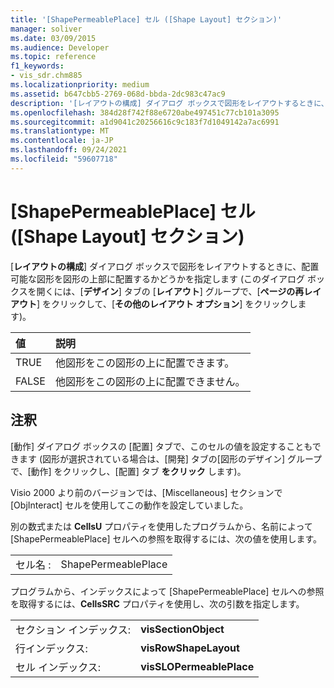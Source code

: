 ```yaml
---
title: '[ShapePermeablePlace] セル ([Shape Layout] セクション)'
manager: soliver
ms.date: 03/09/2015
ms.audience: Developer
ms.topic: reference
f1_keywords:
- vis_sdr.chm885
ms.localizationpriority: medium
ms.assetid: b647cbb5-2769-068d-bbda-2dc983c47ac9
description: '[レイアウトの構成] ダイアログ ボックスで図形をレイアウトするときに、配置可能な図形を図形の上部に配置するかどうかを指定します (このダイアログ ボックスを開くには、[デザイン] タブの [レイアウト] グループで、[ページの再レイアウト] をクリックして、[その他のレイアウト オプション] をクリックします)。'
ms.openlocfilehash: 384d28f742f88e6720abe497451c77cb101a3095
ms.sourcegitcommit: a1d9041c20256616c9c183f7d1049142a7ac6991
ms.translationtype: MT
ms.contentlocale: ja-JP
ms.lasthandoff: 09/24/2021
ms.locfileid: "59607718"
---
```

# <a name="shapepermeableplace-cell-shape-layout-section"></a>[ShapePermeablePlace] セル ([Shape Layout] セクション)

[**レイアウトの構成**] ダイアログ ボックスで図形をレイアウトするときに、配置可能な図形を図形の上部に配置するかどうかを指定します (このダイアログ ボックスを開くには、[**デザイン**] タブの [**レイアウト**] グループで、[**ページの再レイアウト**] をクリックして、[**その他のレイアウト オプション**] をクリックします)。
  
|**値**|**説明**|
|:-----|:-----|
|TRUE  <br/> |他図形をこの図形の上に配置できます。  <br/> |
|FALSE  <br/> |他図形をこの図形の上に配置できません。  <br/> |
   
## <a name="remarks"></a>注釈

[動作] ダイアログ ボックスの [配置] タブで、このセルの値を設定することもできます (図形が選択されている場合は、[開発] タブの[図形のデザイン] グループで、[動作] をクリックし、[配置] タブ **をクリック** します)。  [](run-in-developer-mode-display-the-developer-tab.md) 
  
Visio 2000 より前のバージョンでは、[Miscellaneous] セクションで [ObjInteract] セルを使用してこの動作を設定していました。
  
別の数式または **CellsU** プロパティを使用したプログラムから、名前によって [ShapePermeablePlace] セルへの参照を取得するには、次の値を使用します。 
  
|||
|:-----|:-----|
|セル名 :  <br/> |ShapePermeablePlace  <br/> |
   
プログラムから、インデックスによって [ShapePermeablePlace] セルへの参照を取得するには、**CellsSRC** プロパティを使用し、次の引数を指定します。 
  
|||
|:-----|:-----|
|セクション インデックス:  <br/> |**visSectionObject** <br/> |
|行インデックス:  <br/> |**visRowShapeLayout** <br/> |
|セル インデックス:  <br/> |**visSLOPermeablePlace** <br/> |
   

